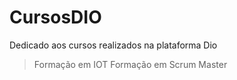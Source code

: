 # CursosDIO
Dedicado aos cursos realizados na plataforma Dio
> Formação em IOT
> Formação em Scrum Master
